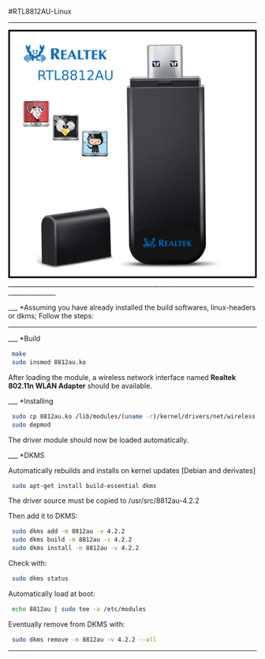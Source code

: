#RTL8812AU-Linux
__________________

<img src="https://raw.githubusercontent.com/ilnanny/rtl8812au-Linux/master/screen.png" alt="RTL8812AU-Linux">
_____________________________________________________________________________________________

___      *Assuming you have already installed the build softwares, linux-headers or dkms;
          Follow the steps:
_____________________________________________________________________________________________

___      *Build

```sh
 make
 sudo insmod 8812au.ko
```

After loading the module, a wireless network interface named __Realtek 802.11n WLAN Adapter__ should be available.

___      *Installing

```sh
 sudo cp 8812au.ko /lib/modules/(uname -r)/kernel/drivers/net/wireless
 sudo depmod
```

The driver module should now be loaded automatically.

___      *DKMS

Automatically rebuilds and installs on kernel updates [Debian and derivates]

```sh
 sudo apt-get install build-essential dkms
```

The driver source must be copied to /usr/src/8812au-4.2.2

Then add it to DKMS:

```sh
 sudo dkms add -m 8812au -v 4.2.2
 sudo dkms build -m 8812au -v 4.2.2
 sudo dkms install -m 8812au -v 4.2.2
```

Check with:
```sh
 sudo dkms status
```
Automatically load at boot:
```sh
 echo 8812au | sudo tee -a /etc/modules
```
Eventually remove from DKMS with:
```sh
 sudo dkms remove -m 8812au -v 4.2.2 --all
```
_____________________________________________________________________________________________

